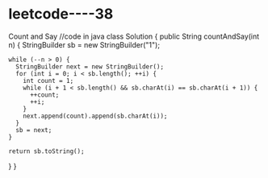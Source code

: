 # leetcode----38
Count and Say
//code in java
class Solution {
  public String countAndSay(int n) {
    StringBuilder sb = new StringBuilder("1");

    while (--n > 0) {
      StringBuilder next = new StringBuilder();
      for (int i = 0; i < sb.length(); ++i) {
        int count = 1;
        while (i + 1 < sb.length() && sb.charAt(i) == sb.charAt(i + 1)) {
          ++count;
          ++i;
        }
        next.append(count).append(sb.charAt(i));
      }
      sb = next;
    }

    return sb.toString();
  }
}
